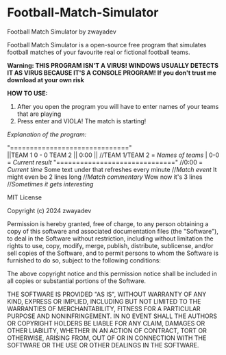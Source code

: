 # Football-Match-Simulator
Football Match Simulator by zwayadev

Football Match Simulator is a open-source free program that simulates football matches of your favourite real or fictional football teams.

**Warning: THIS PROGRAM ISN'T A VIRUS! WINDOWS USUALLY DETECTS IT AS VIRUS BECAUSE IT'S A CONSOLE PROGRAM! If you don't trust me download at your own risk**

**HOW TO USE:**

1) After you open the program you will have to enter names of your teams that are playing
2) Press enter and VIOLA! The match is starting!


*Explanation of the program:*

"=============================="      
||TEAM 1 0 - 0 TEAM 2 || 0:00 ||            //TEAM 1/TEAM 2 = *Names of teams* | 0-0 = *Current result*
"=============================="            //0:00 = *Current time*
Some text under that refreshes every minute //*Match event*
It might even be 2 lines long               //*Match commentary*
Wow now it's 3 lines                        //*Sometimes it gets interesting*


MIT License

Copyright (c) 2024 zwayadev

Permission is hereby granted, free of charge, to any person obtaining a copy
of this software and associated documentation files (the "Software"), to deal
in the Software without restriction, including without limitation the rights
to use, copy, modify, merge, publish, distribute, sublicense, and/or sell
copies of the Software, and to permit persons to whom the Software is
furnished to do so, subject to the following conditions:

The above copyright notice and this permission notice shall be included in all
copies or substantial portions of the Software.

THE SOFTWARE IS PROVIDED "AS IS", WITHOUT WARRANTY OF ANY KIND, EXPRESS OR
IMPLIED, INCLUDING BUT NOT LIMITED TO THE WARRANTIES OF MERCHANTABILITY,
FITNESS FOR A PARTICULAR PURPOSE AND NONINFRINGEMENT. IN NO EVENT SHALL THE
AUTHORS OR COPYRIGHT HOLDERS BE LIABLE FOR ANY CLAIM, DAMAGES OR OTHER
LIABILITY, WHETHER IN AN ACTION OF CONTRACT, TORT OR OTHERWISE, ARISING FROM,
OUT OF OR IN CONNECTION WITH THE SOFTWARE OR THE USE OR OTHER DEALINGS IN THE
SOFTWARE.
